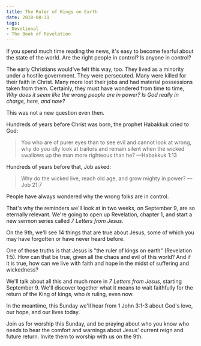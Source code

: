 ```yaml
---
title: The Ruler of Kings on Earth
date: 2018-08-31
tags: 
- Devotional
- The Book of Revelation
---
```


If you spend much time reading the news, it's easy to become fearful about the state of the world. Are the right people in control? Is anyone in control?

The early Christians would've felt this way, too. They lived as a minority under a hostile government. They were persecuted. Many were killed for their faith in Christ. Many more lost their jobs and had material possessions taken from them. Certainly, they must have wondered from time to time, *Why does it seem like the wrong people are in power? Is God really in charge, here, and now?*

This was not a new question even then.

<!--more-->

Hundreds of years before Christ was born, the prophet Habakkuk cried to God:

> You who are of purer eyes than to see evil
> and cannot look at wrong,
> why do you idly look at traitors
> and remain silent when the wicked swallows up
> the man more righteous than he? —Habakkuk 1:13

Hundreds of years before that, Job asked:

> Why do the wicked live,
> reach old age, and grow mighty in power? —Job 21:7

People have always wondered why the wrong folks are in control.

That's why the reminders we'll look at in two weeks, on September 9, are so eternally relevant. We're going to open up Revelation, chapter 1, and start a new sermon series called *7 Letters from Jesus.*

On the 9th, we'll see 14 things that are true about Jesus, some of which you may have forgotten or have never heard before.

One of those truths is that Jesus is "the ruler of kings on earth" (Revelation 1:5). How can that be true, given all the chaos and evil of this world? And if it is true, how can we live with faith and hope in the midst of suffering and wickedness?

We'll talk about all this and much more in *7 Letters from Jesus*, starting September 9. We'll discover together what it means to wait faithfully for the return of the King of kings, who *is* ruling, even now.

In the meantime, this Sunday we'll hear from 1 John 3:1-3 about God's love, our hope, and our lives today.

Join us for worship this Sunday, and be praying about who you know who needs to hear the comfort and warnings about Jesus' current reign and future return. Invite them to worship with us on the 9th.

